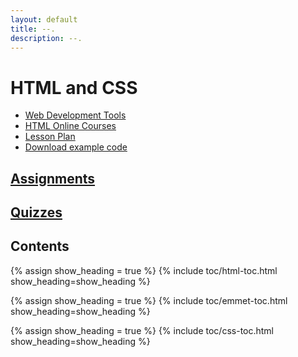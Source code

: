 ```yaml
---
layout: default
title: --.
description: --.
---
```


# HTML and CSS


- [Web Development Tools](../tools/web-dev-tools.md)
- [HTML Online Courses](html-courses.md)
- [Lesson Plan](html-lesson-plan.md)
- [Download example code](https://github.com/yasirbhutta/html-css3-examples)

## [Assignments](assignments/index.md)
## [Quizzes](quizzes/index.md)

## Contents

{% assign show_heading = true %}
{% include toc/html-toc.html show_heading=show_heading %}

{% assign show_heading = true %}
{% include toc/emmet-toc.html show_heading=show_heading %}

{% assign show_heading = true %}
{% include toc/css-toc.html show_heading=show_heading %}

 
